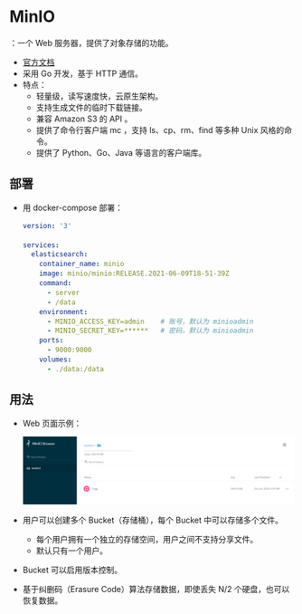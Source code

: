 # MinIO

：一个 Web 服务器，提供了对象存储的功能。
- [官方文档](https://docs.min.io/docs/)
- 采用 Go 开发，基于 HTTP 通信。
- 特点：
  - 轻量级，读写速度快，云原生架构。
  - 支持生成文件的临时下载链接。
  - 兼容 Amazon S3 的 API 。
  - 提供了命令行客户端 mc ，支持 ls、cp、rm、find 等多种 Unix 风格的命令。
  - 提供了 Python、Go、Java 等语言的客户端库。

## 部署

- 用 docker-compose 部署：
  ```yml
  version: '3'

  services:
    elasticsearch:
      container_name: minio
      image: minio/minio:RELEASE.2021-06-09T18-51-39Z
      command:
        - server
        - /data
      environment:
        - MINIO_ACCESS_KEY=admin    # 账号，默认为 minioadmin
        - MINIO_SECRET_KEY=******   # 密码，默认为 minioadmin
      ports:
        - 9000:9000
      volumes:
        - ./data:/data
  ```

## 用法

- Web 页面示例：

  ![](./MinIO.png)

- 用户可以创建多个 Bucket（存储桶），每个 Bucket 中可以存储多个文件。
  - 每个用户拥有一个独立的存储空间，用户之间不支持分享文件。
  - 默认只有一个用户。
- Bucket 可以启用版本控制。
- 基于纠删码（Erasure Code）算法存储数据，即使丢失 N/2 个硬盘，也可以恢复数据。

